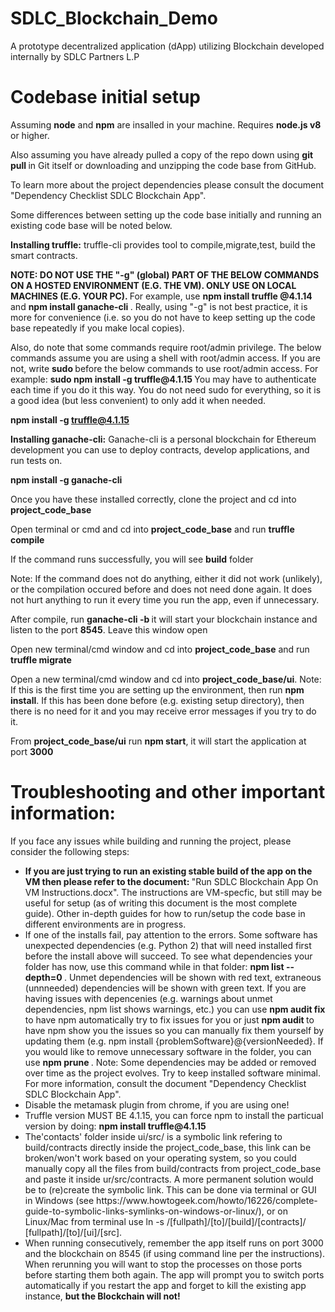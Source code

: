 # SDLC_Blockchain_Demo
A prototype decentralized application (dApp) utilizing Blockchain developed internally by SDLC Partners L.P

# Codebase initial setup 
Assuming <b>node</b> and <b>npm</b> are insalled in your machine. Requires <b>node.js v8</b> or higher.
<p> Also assuming you have already pulled a copy of the repo down using <b> git pull </b> in Git itself or downloading and unzipping the code base from GitHub. </p>
<p> To learn more about the project dependencies please consult the document "Dependency Checklist SDLC Blockchain App".</p>
<p> Some differences between setting up the code base initially and running an existing code base will be noted below. </p>

<b>Installing truffle:</b> truffle-cli provides tool to compile,migrate,test, build the smart contracts.

<b> NOTE: DO NOT USE THE "-g" (global) PART OF THE BELOW COMMANDS ON A HOSTED ENVIRONMENT (E.G. THE VM). ONLY USE ON LOCAL MACHINES (E.G. YOUR PC). </b> For example, use <b> npm install truffle @4.1.14 </b> and <b> npm install ganache-cli </b>. Really, using "-g" is not best practice, it is more for convenience (i.e. so you do not have to keep setting up the code base repeatedly if you make local copies). 

<p> Also, do note that some commands require root/admin privilege. The below commands assume you are using a shell with root/admin access. If you are not, write <b> sudo </b> before the below commands to use root/admin access. For example: <b> sudo npm install -g truffle@4.1.15 </b> You may have to authenticate each time if you do it this way. You do not need sudo for everything, so it is a good idea (but less convenient) to only add it when needed. 

<b>npm install -g truffle@4.1.15</b>

<b>Installing ganache-cli:</b> Ganache-cli is a personal blockchain for Ethereum development you can use to deploy contracts, develop applications, and run tests on.

<b>npm install -g ganache-cli</b>

<p>Once you have these installed correctly, clone the project and cd into <b>project_code_base</b></p>
<p>Open terminal or cmd and cd into <b>project_code_base</b> and run <b>truffle compile</b></p>
<p>If the command runs successfully, you will see <b>build</b> folder </p>
<p>Note: If the command does not do anything, either it did not work (unlikely), or the compilation occured before and does not need done again. It does not hurt anything to run it every time you run the app, even if unnecessary.</p>
<p>After compile, run <b>ganache-cli -b </b> it will start your blockchain instance and listen to the port <b>8545</b>. Leave this window open</p>
<p>Open new terminal/cmd window and cd into <b>project_code_base</b> and run <b>truffle migrate</b>
<p>Open a new terminal/cmd window and cd into <b>project_code_base/ui</b>. Note: If this is the first time you are setting up the environment, then run <b>npm install</b>. If this has been done before (e.g. existing setup directory), then there is no need for it and you may receive error messages if you try to do it. 
<p>From <b>project_code_base/ui</b> run <b>npm start</b>, it will start the application at port <b>3000</b>
  
 # Troubleshooting and other important information:
  <p>If you face any issues while building and running the project, please consider the following steps: </p>
  <ul>
  <li> <b> If you are just trying to run an existing stable build of the app on the VM then please refer to the document: </b>  "Run SDLC Blockchain App On VM Instructions.docx". The instructions are VM-specfic, but still may be useful for setup (as of writing this document is the most complete guide). Other in-depth guides for how to run/setup the code base in different environments are in progress.  </li>
  <li>If one of the installs fail, pay attention to the errors. Some software has unexpected dependencies (e.g. Python 2) that will need installed first before the install above will succeed. To see what dependencies your folder has now, use this command while in that folder: <b> npm list --depth=0 </b>. Unmet dependencies will be shown with red text, extraneous (unnneeded) dependencies will be shown with green text. If you are having issues with depencenies (e.g. warnings about unmet dependencies, npm list shows warnings, etc.) you can use <b> npm audit fix </b> to have npm automatically try to fix issues for you or just <b> npm audit </b> to have npm show you the issues so you can manually fix them yourself by updating them (e.g. npm install {problemSoftware}@{versionNeeded}. If you would like to remove unnecessary software in the folder, you can use <b> npm prune </b>. Note: Some dependencies may be added or removed over time as the project evolves. Try to keep installed software minimal. For more information, consult the document "Dependency Checklist SDLC Blockchain App". </li>
  <li>Disable the metamask plugin from chrome, if you are using one!</li>
  <li>Truffle version MUST BE 4.1.15, you can force npm to install the particual version by doing: <b> npm install truffle@4.1.15 </b></li>
  <li>The'contacts' folder inside ui/src/ is a symbolic link refering to build/contracts directly inside the project_code_base, this link can be broken/won't work based on your operating system, so you could manually copy all the files from build/contracts from project_code_base and paste it inside ur/src/contracts. A more permanent solution would be to (re)create the symbolic link. This can be done via terminal or GUI in Windows (see https://www.howtogeek.com/howto/16226/complete-guide-to-symbolic-links-symlinks-on-windows-or-linux/), or on Linux/Mac from terminal use ln -s /[fullpath]/[to]/[build]/[contracts]/ [fullpath]/[to]/[ui]/[src]. </li>
 <li> When running consecutively, remember the app itself runs on port 3000 and the blockchain on 8545 (if using command line per the instructions). When rerunning you will want to stop the processes on those ports before starting them both again. The app will prompt you to switch ports automatically if you restart the app and forget to kill the existing app instance, <b> but the Blockchain will not!</b></li>
</ul>




